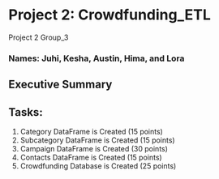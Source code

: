 # Project 2: Crowdfunding_ETL
Project 2 Group_3

### Names: Juhi, Kesha, Austin, Hima, and Lora

## Executive Summary

## Tasks:
1. Category DataFrame is Created (15 points)
2. Subcategory DataFrame is Created (15 points)
3. Campaign DataFrame is Created (30 points)
4. Contacts DataFrame is Created (15 points)
5. Crowdfunding Database is Created (25 points)
